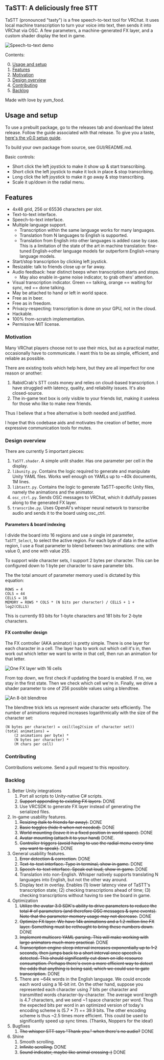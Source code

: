 ## TaSTT: A deliciously free STT

TaSTT (pronounced "tasty") is a free speech-to-text tool for VRChat. It uses
local machine transcription to turn your voice into text, then sends it into
VRChat via OSC. A few parameters, a machine-generated FX layer, and a
custom shader display the text in game.

![Speech-to-text demo](Images/speech_to_text_demo.gif)

Contents:

0. [Usage and setup](#usage-and-setup)
1. [Features](#features)
2. [Motivation](#motivation)
3. [Design overview](#design-overview)
4. [Contributing](#contributing)
5. [Backlog](#backlog)

Made with love by yum\_food.

## Usage and setup

To use a prebuilt package, go to the releases tab and download the latest
release. Follow the guide associated with that release. To give you a taste,
[here's the v0.0 setup guide](https://www.youtube.com/watch?v=0qjxkdVTqcs).

To build your own package from source, see GUI/README.md.

Basic controls:
* Short click the left joystick to make it show up & start transcribing.
* Short click the left joystick to make it lock in place & stop transcribing.
* Long click the left joystick to make it go away & stop transcribing.
* Scale it up/down in the radial menu.

## Features

* 4x48 grid, 256 or 65536 characters per slot.
* Text-to-text interface.
* Speech-to-text interface.
* Multiple language support.
  * Transcription within the same language works for many languages.
  * Translation from N languages to English is supported.
  * Translation from English into other languages is added case by case. This
    is a limitation of the state of the art in machine translation: fine-tuned
    English->other language models far outperform English->many language models.
* Start/stop transcription by clicking left joystick.
* Resizable: talk to friends close up or far away.
* Audio feedback: hear distinct beeps when transcription starts and stops.
  * May also enable in-game noise indicator, to grab others' attention.
* Visual transcription indicator. Green == talking, orange == waiting for sync,
  red == done talking.
* May be attached to hand or left in world space.
* Free as in beer.
* Free as in freedom.
* Privacy-respecting: transcription is done on your GPU, not in the cloud.
* Hackable.
* 100% from-scratch implementation.
* Permissive MIT license.

### Motivation

Many VRChat players choose not to use their mics, but as a practical matter,
occasionally have to communicate. I want this to be as simple, efficient, and
reliable as possible.

There are existing tools which help here, but they are all imperfect for one
reason or another:

1. RabidCrab's STT costs money and relies on cloud-based transcription. I have
   struggled with latency, quality, and reliability issues. It's also
   closed-source.
2. The in-game text box is only visible to your friends list, making it
   useless for those who like to make new friends.

Thus I believe that a free alternative is both needed and justified.

I hope that this codebase aids and motivates the creation of better, more
expressive communication tools for mutes.

### Design overview

There are currently 5 important pieces:

1. `TaSTT.shader`. A simple unlit shader. Has one parameter per cell in the
   display.
2. `libunity.py`. Contains the logic required to generate and manipulate Unity
   YAML files. Works well enough on YAMLs up to ~40k documents, 1M lines.
3. `libtastt.py`. Contains the logic to generate TaSTT-specific Unity files,
   namely the animations and the animator.
4. `osc_ctrl.py`. Sends OSC messages to VRChat, which it dutifully passes along
   to the generated FX layer.
5. `transcribe.py`. Uses OpenAI's whisper neural network to transcribe audio
   and sends it to the board using osc_ctrl.

#### Parameters & board indexing

I divide the board into 16 regions and use a single int parameter,
`TaSTT_Select`, to select the active region. For each byte of data
in the active region, I use a float parameter to blend between two
animations: one with value 0, and one with value 255.

To support wide character sets, I support 2 bytes per character. This
can be configured down to 1 byte per character to save parameter bits.

The the total amount of parameter memory used is dictated by this equation:

```
ROWS = 4
COLS = 44
CELLS = 16
MEMORY = ROWS * COLS * (N bits per character) / CELLS + 1 + log2(CELLS)
```

This is currently 93 bits for 1-byte characters and 181 bits for 2-byte
characters.

#### FX controller design

The FX controller (AKA animator) is pretty simple. There is one layer for each
character in a cell. The layer has to work out which cell it's in, then
work out which letter we want to write in that cell, then run an animation for
that letter.

![One FX layer with 16 cells](Images/tastt_anim.png)

From top down, we first check if updating the board is enabled. If no, we stay
in the first state. Then we check which cell we're in. Finally, we drive a
shader parameter to one of 256 possible values using a blendtree.

![An 8-bit blendtree](Images/tastt_blend.png)

The blendtree trick lets us represent wide character sets efficiently. The
number of animations required increases logarithmically with the size of the
character set:

```
(N bytes per character) = ceil(log2(size of character set))
(total animations) =
    (2 animations per byte) *
    (N bytes per character) *
    (M chars per cell)
```

### Contributing

Contributions welcome. Send a pull request to this repository.

### Backlog

1. Better Unity integrations
   1. Port all scripts to Unity-native C# scripts.
   2. ~~Support appending to existing FX layers.~~ DONE
   3. Use VRCSDK to generate FX layer instead of generating the serialized files.
2. In-game usability features.
   1. ~~Resizing (talk to friends far away).~~ DONE
   2. ~~Basic toggles (hide it when not needed).~~ DONE
   3. ~~World mounting (leave it in a fixed position in world space).~~ DONE
   4. ~~Avatar mounting (attach it to your hand)~~ DONE.
   5. ~~Controller triggers (avoid having to use the radial menu every time you
     want to speak).~~ DONE
3. General usability features.
   1. ~~Error detection & correction.~~ DONE
   2. ~~Text-to-text interface. Type in terminal, show in game.~~ DONE
   3. ~~Speech-to-text interface. Speak out loud, show in game.~~ DONE
   4. Translation into non-English. Whisper natively supports translating N
      languages into English, but not the other way around.
   5. Display text in overlay. Enables (1) lower latency view of TaSTT's
      transcription state; (2) checking transcriptions ahead of time; (3)
      checking transcriptions without having to see the board in game.
4. Optimization
   1. ~~Utilize the avatar 3.0 SDK's ability to drive parameters to reduce the
     total # of parameters (and therefore OSC messages & sync events). Note
     that the parameter memory usage may not decrease.~~ DONE
   2. ~~Optimize FX layer. We have 14k animations and a 1.2 million line FX
      layer. Something must be rethought to bring these numbers down.~~ DONE
   3. ~~Implement multicore YAML parsing. This will make working with large
      animators much more practical.~~ DONE
   4. ~~Transcription engine sleep interval increases exponentially up to 1-2
      seconds, then jumps back to a short interval once speech is detected.
      This should significantly cut down on idle resource consumption. Perhaps
      there's even a more efficient way to detect the odds that anything is
      being said, which we could use to gate transcription.~~ DONE
   5. There are ~64k words in the English language. We could encode each word
      using a 16-bit int. On the other hand, suppose you represented each
      character using 7 bits per character and transmitted words
      character-by-character. The average word length is 4.7 characters, and we
      send ~1 space character per word. Thus the expected bits per word in an
      optimized version of today's encoding scheme is (5.7 * 7) == 39.9 bits.
      The other encoding scheme is thus ~2.5 times more efficient. This could
      be used to significantly speed up sync times. (Thanks, Noppers for the
      idea!)
5. Bugfixes
   1. ~~The whisper STT says "Thank you." when there's no audio?~~ DONE
6. Shine
   1. Smooth scrolling.
   2. ~~Infinite scrolling.~~ DONE
   3. ~~Sound indicator, maybe like animal crossing :)~~ DONE

